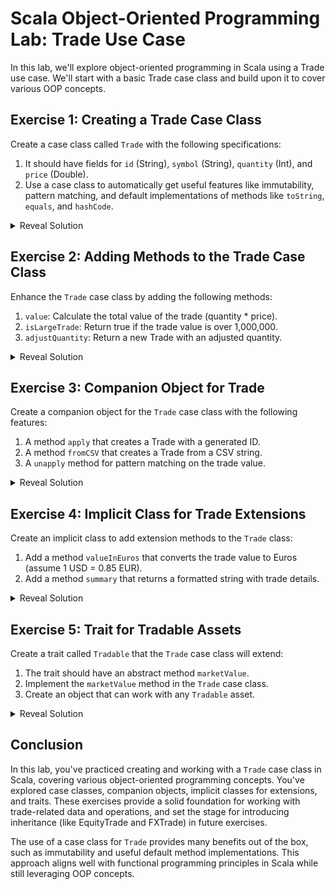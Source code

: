 # Scala Object-Oriented Programming Lab: Trade Use Case

In this lab, we'll explore object-oriented programming in Scala using a Trade use case. We'll start with a basic Trade case class and build upon it to cover various OOP concepts.

## Exercise 1: Creating a Trade Case Class

Create a case class called `Trade` with the following specifications:

1. It should have fields for `id` (String), `symbol` (String), `quantity` (Int), and `price` (Double).
2. Use a case class to automatically get useful features like immutability, pattern matching, and default implementations of methods like `toString`, `equals`, and `hashCode`.

<details>
<summary>Reveal Solution</summary>

```scala
case class Trade(id: String, symbol: String, quantity: Int, price: Double)

// Usage
val trade1 = Trade("T1", "AAPL", 100, 150.25)
println(trade1)  // Output: Trade(T1,AAPL,100,150.25)
```
</details>

## Exercise 2: Adding Methods to the Trade Case Class

Enhance the `Trade` case class by adding the following methods:

1. `value`: Calculate the total value of the trade (quantity * price).
2. `isLargeTrade`: Return true if the trade value is over 1,000,000.
3. `adjustQuantity`: Return a new Trade with an adjusted quantity.

<details>
<summary>Reveal Solution</summary>

```scala
case class Trade(id: String, symbol: String, quantity: Int, price: Double) {
  def value: Double = quantity * price
  
  def isLargeTrade: Boolean = value > 1000000
  
  def adjustQuantity(newQuantity: Int): Trade = this.copy(quantity = newQuantity)
}

// Usage
val trade1 = Trade("T1", "AAPL", 100, 150.25)
println(trade1.value)  // Output: 15025.0
println(trade1.isLargeTrade)  // Output: false
val adjustedTrade = trade1.adjustQuantity(200)
println(adjustedTrade)  // Output: Trade(T1,AAPL,200,150.25)
```
</details>

## Exercise 3: Companion Object for Trade

Create a companion object for the `Trade` case class with the following features:

1. A method `apply` that creates a Trade with a generated ID.
2. A method `fromCSV` that creates a Trade from a CSV string.
3. A `unapply` method for pattern matching on the trade value.

<details>
<summary>Reveal Solution</summary>

```scala
import java.util.UUID

case class Trade(id: String, symbol: String, quantity: Int, price: Double) {
  def value: Double = quantity * price
}

object Trade {
  def apply(symbol: String, quantity: Int, price: Double): Trade = 
    new Trade(UUID.randomUUID().toString, symbol, quantity, price)
  
  def fromCSV(csv: String): Trade = {
    val parts = csv.split(",")
    Trade(parts(0), parts(1), parts(2).toInt, parts(3).toDouble)
  }
  
  def unapply(trade: Trade): Option[(String, Double)] = 
    Some((trade.symbol, trade.value))
}

// Usage
val trade1 = Trade("AAPL", 100, 150.25)  // ID is auto-generated
println(trade1)

val trade2 = Trade.fromCSV("T2,GOOGL,50,2500.75")
println(trade2)

trade1 match {
  case Trade(symbol, value) => println(s"Symbol: $symbol, Value: $value")
}
```
</details>

## Exercise 4: Implicit Class for Trade Extensions

Create an implicit class to add extension methods to the `Trade` class:

1. Add a method `valueInEuros` that converts the trade value to Euros (assume 1 USD = 0.85 EUR).
2. Add a method `summary` that returns a formatted string with trade details.

<details>
<summary>Reveal Solution</summary>

```scala
case class Trade(id: String, symbol: String, quantity: Int, price: Double) {
  def value: Double = quantity * price
}

object TradeExtensions {
  implicit class TradeOps(trade: Trade) {
    def valueInEuros: Double = trade.value * 0.85
    
    def summary: String = 
      f"Trade ${trade.id} | ${trade.symbol}%5s | Qty: ${trade.quantity}%5d | Price: ${trade.price}%8.2f | Value: ${trade.value}%10.2f"
  }
}

// Usage
import TradeExtensions._

val trade = Trade("T1", "AAPL", 100, 150.25)
println(trade.valueInEuros)  // Output: 12771.25
println(trade.summary)  // Output: Trade T1 | AAPL | Qty:   100 | Price:   150.25 | Value:   15025.00
```
</details>

## Exercise 5: Trait for Tradable Assets

Create a trait called `Tradable` that the `Trade` case class will extend:

1. The trait should have an abstract method `marketValue`.
2. Implement the `marketValue` method in the `Trade` case class.
3. Create an object that can work with any `Tradable` asset.

<details>
<summary>Reveal Solution</summary>

```scala
trait Tradable {
  def marketValue: Double
}

case class Trade(id: String, symbol: String, quantity: Int, price: Double) extends Tradable {
  def value: Double = quantity * price
  override def marketValue: Double = value
}

object TradingSystem {
  def processTrade(tradable: Tradable): Unit = {
    println(s"Processing trade with market value: ${tradable.marketValue}")
  }
}

// Usage
val trade = Trade("T1", "AAPL", 100, 150.25)
TradingSystem.processTrade(trade)  // Output: Processing trade with market value: 15025.0
```
</details>

## Conclusion

In this lab, you've practiced creating and working with a `Trade` case class in Scala, covering various object-oriented programming concepts. You've explored case classes, companion objects, implicit classes for extensions, and traits. These exercises provide a solid foundation for working with trade-related data and operations, and set the stage for introducing inheritance (like EquityTrade and FXTrade) in future exercises.

The use of a case class for `Trade` provides many benefits out of the box, such as immutability and useful default method implementations. This approach aligns well with functional programming principles in Scala while still leveraging OOP concepts.
